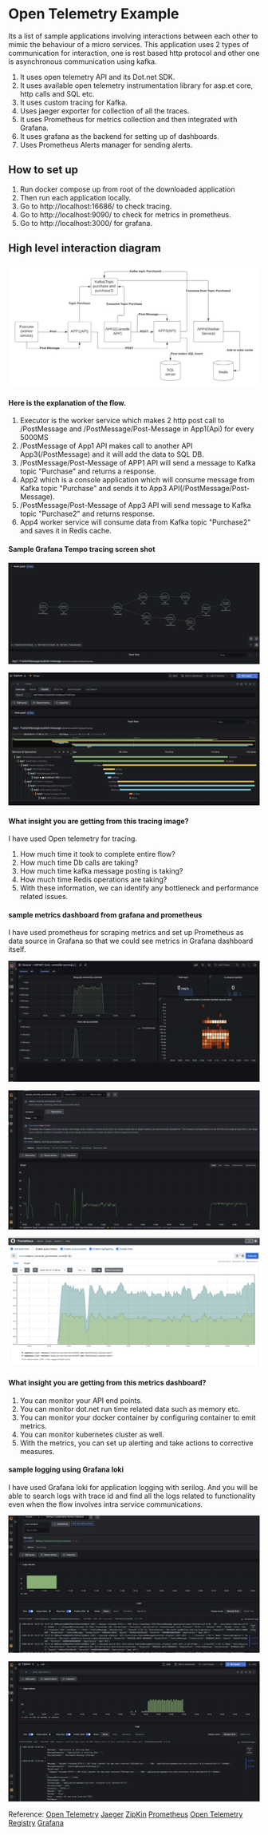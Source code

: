 # Open Telemetry Example

Its a list of sample applications involving interactions between each other to mimic the behaviour of
a micro services. This application uses 2 types of communication for interaction, one is rest based
http protocol and other one is asynchronous communication using kafka.

1. It uses open telemetry API and its Dot.net SDK.
2. It uses available open telemetry instrumentation library for asp.et core, http calls and SQL etc.
3. It uses custom tracing for Kafka.
4. Uses jaeger exporter for collection of all the traces.
5. It uses Prometheus for metrics collection and then integrated with Grafana.
6. It uses grafana as the backend for setting up of dashboards.
7. Uses Prometheus Alerts manager for sending alerts.

## How to set up

1. Run docker compose up from root of the downloaded application
2. Then run each application locally.
3. Go to http://localhost:16686/ to check tracing.
4. Go to http://localhost:9090/ to check for metrics in prometheus.
5. Go to http://localhost:3000/ for grafana.

## High level interaction diagram

![](Images/Blank%20diagram.jpeg)

#### Here is the explanation of the flow.

1. Executor is the worker service which makes 2 http post call to /PostMessage and /PostMessage/Post-Message in App1(Api) for every 5000MS
2. /PostMessage of App1 API makes call to another API App3(/PostMessage) and it will add the data to SQL DB.
3. /PostMessage/Post-Message of APP1 API will send a message to Kafka topic "Purchase" and returns a response.
4. App2 which is a console application which will consume message from Kafka topic "Purchase" and sends it to App3 API(/PostMessage/Post-Message).
5. /PostMessage/Post-Message of App3 API will send message to Kafka topic "Purchase2" and returns response.
6. App4 worker service will consume data from Kafka topic "Purchase2" and saves it in Redis cache.

#### Sample Grafana Tempo tracing screen shot

![](Images/Grafana%20Node%20graph.png)

![](Images/Tempo%20Tracing.png)

#### What insight you are getting from this tracing image?

I have used Open telemetry for tracing.

1. How much time it took to complete entire flow?
2. How much time Db calls are taking?
3. How much time kafka message posting is taking?
4. How much time Redis operations are taking?
5. With these information, we can identify any bottleneck and performance related issues.

#### sample metrics dashboard from grafana and prometheus

I have used prometheus for scraping metrics and set up Prometheus as data source in Grafana so that
we could see metrics in Grafana dashboard itself.

![](Images/Grafan%20Metrics%20dashboard.png)

![](Images/Grafana%20Mterics.png)

![](Images/Prometheus%20metrics.png)

#### What insight you are getting from this metrics dashboard?

1. You can monitor your API end points.
2. You can monitor dot.net run time related data such as memory etc.
3. You can monitor your docker container by configuring container to emit metrics.
4. You can monitor kubernetes cluster as well.
5. With the metrics, you can set up alerting and take actions to corrective measures.

#### sample logging using Grafana loki

I have used Grafana loki for application logging with serilog. And you will be able to search
logs with trace id and find all the logs related to functionality even when the flow involves
intra service communications.

![](Images/Grafana%20Loki.png)

![](Images/Grafana%20Loki1.png)

Reference:
[Open Telemetry](https://opentelemetry.io/docs/)
[Jaeger](https://www.jaegertracing.io/docs/1.42/)
[ZipKin](https://zipkin.io/)
[Prometheus](https://prometheus.io/docs/concepts/metric_types/)
[Open Telemetry Registry](https://opentelemetry.io/ecosystem/registry)
[Grafana](https://grafana.com/)
